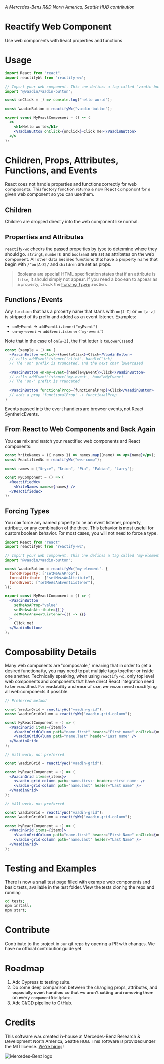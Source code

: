 _A Mercedes-Benz R&D North America, Seattle HUB contribution_

# Reactify Web Component

Use web components with React properties and functions

# Usage

```jsx
import React from "react";
import reactifyWc from "reactify-wc";

// Import your web component. This one defines a tag called 'vaadin-button'
import "@vaadin/vaadin-button";

const onClick = () => console.log("hello world");

const VaadinButton = reactifyWc("vaadin-button");

export const MyReactComponent = () => (
  <>
    <h1>Hello world</h1>
    <VaadinButton onClick={onClick}>Click me!</VaadinButton>
  </>
);
```

# Children, Props, Attributes, Functions, and Events

React does not handle properties and functions correctly for web components.
This factory function returns a new React component for a given web component so
you can use them.

## Children

Children are dropped directly into the web component like normal.

## Properties and Attributes

`reactify-wc` checks the passed properties by type to determine where they
should go. `string`s, `number`s, and `boolean`s are set as attributes on the web
component. All other data besides functions that have a property name that begin
with `/^on[A-Z]/` and `children` are set as props.

> Booleans are special! HTML specification states that if an attribute is
> `false`, it should simply not appear. If you need a boolean to appear as a
> property, check the [Forcing Types](#Forcing-Types) section.

## Functions / Events

Any `function` that has a property name that starts with `on[A-Z]` or `on-[a-z]`
is stripped of its prefix and added as an event listener. Examples:

- `onMyEvent` -> `addEventListener("myEvent")`
- `on-my-event` -> `addEventListener("my-event")`

Note that in the case of `on[A-Z]`, the first letter is `toLowerCase`ed

```jsx
const Example = () => (
  <VaadinButton onClick={handleClick}>Click</VaadinButton>
  // calls addEventListener('click', handleClick)
  // The 'on' prefix is truncated, and the next char lowercased

  <VaadinButton on-my-event={handleMyEvent}>Click</VaadinButton>
  // calls addEventListener('my-event', handleMyEvent)
  // The 'on-' prefix is truncated

  <VaadinButton functionalProp={functionalProp}>Click</VaadinButton>
  // adds a prop 'functionalProp' -> functionalProp
)

```

Events passed into the event handlers are browser events, not React
SyntheticEvents.

## From React to Web Components and Back Again

You can mix and match your reactified web components and React components:

```jsx
const WriteNames = ({ names }) => names.map((name) => <p>{name}</p>);
const ReactifiedWc = reactifyWc("web-comp");

const names = ["Bryce", "Brion", "Pia", "Fabian", "Larry"];

const MyComponent = () => (
  <ReactifiedWc>
    <WriteNames names={names} />
  </ReactifiedWc>
);
```

## Forcing Types

You can force any named property to be an event listener, property, attribute, or any
combination of the three. This behavior is most useful for custom boolean
behavior. For most cases, you will not need to force a type.

```jsx
import React from "react";
import reactifyWc from "reactify-wc";

// Import your web component. This one defines a tag called 'my-element'
import "@vaadin/vaadin-button";

const VaadinButton = reactifyWc("my-element", {
  forceProperty: ["setMeAsAProp"],
  forceAttribute: ["setMeAsAnAttribute"],
  forceEvent: ["setMeAsAnEventListener"],
});

export const MyReactComponent = () => (
  <VaadinButton
    setMeAsAProp="value"
    setMeAsAnAttribute={[]}
    setMeAsAnEventListener={() => {}}
  >
    Click me!
  </VaadinButton>
);
```

# Composability Details

Many web components are "composable," meaning that in order to get a desired
functionality, you may need to put multiple tags together or inside one another.
Technically speaking, when using `reactify-wc`, only top level web components
and components that have direct React integration need to be reactified. For
readability and ease of use, we recommend reactifying all web components if
possible.

```jsx
// Preferred method

const VaadinGrid = reactifyWc("vaadin-grid");
const VaadinGridColumn = reactifyWc("vaadin-grid-column");

const MyReactComponent = () => (
  <VaadinGrid items={items}>
    <VaadinGridColumn path="name.first" header="First name" onClick={onClick} />
    <VaadinGridColumn path="name.last" header="Last name" />
  </VaadinGrid>
);
```

```jsx
// Will work, not preferred

const VaadinGrid = reactifyWc("vaadin-grid");

const MyReactComponent = () => (
  <VaadinGrid items={items}>
    <vaadin-grid-column path="name.first" header="First name" />
    <vaadin-grid-column path="name.last" header="Last name" />
  </VaadinGrid>
);
```

```jsx
// Will work, not preferred

const VaadinGrid = reactifyWc("vaadin-grid");
const VaadinGridColumn = reactifyWc("vaadin-grid-column");

const MyReactComponent = () => (
  <VaadinGrid items={items}>
    <VaadinGridColumn path="name.first" header="First Name" onClick={onClick} />
    <vaadin-grid-column path="name.last" header="Last Name" />
  </VaadinGrid>
);
```

# Testing and Examples

There is now a small test page filled with example web components and basic
tests, available in the test folder. View the tests cloning the repo and
running:

```bash
cd tests;
npm install;
npm start;
```

# Contribute

Contribute to the project in our git repo by opening a PR with changes. We have
no official contribution guide yet.

# Roadmap

1. Add Cypress to testing suite.
2. Do some deep comparison between the changing props, attributes, and especially
   event handlers so that we aren't setting and removing them on every
   `componentDidUpdate`.
3. Add CI/CD pipeline to GitHub.

# Credits

This software was created in-house at
Mercedes-Benz Research & Development North America, Seattle HUB. This software is provided
under the MIT license. [We're hiring](https://www.mbusa.com/en/careers)!

![Mercedes-Benz
logo](https://www.mbusa.com/etc/designs/mb-nafta/images/Mercedes_Benz__logo--desktop.png)
